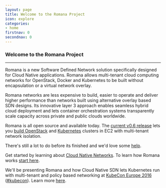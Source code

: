 ```yaml
---
layout: page
title: Welcome to the Romana Project
icon: explore
categories:
- home
firstnav: 0
secondnav: 0
---
```


### Welcome to the Romana Project

---

Romana is a new Software Defined Network solution specifically designed for Cloud Native applications. Romana allows multi-tenant cloud computing networks for OpenStack, Docker and Kubernetes to be built without encapsulation or a virtual network overlay. 

Romana networks are less expensive to build, easier to operate and deliver higher performance than networks built using alternative overlay based SDN designs. Its innovative layer 3 approach enables seamless hybrid cloud deployment and lets container orchestration systems transparently scale capacity across private and public clouds worldwide.

Romana is all open source and available today. The [current v0.6 release](/code/) lets you [build OpenStack](/try_romana/openstack/) and [Kubernetes](/try_romana/kubernetes/) clusters in EC2 with multi-tenant network isolation. 

There's still a lot to do before its finished and we'd love some [help](/code/).

Get started by learning about [Cloud Native Networks](/cloud/cloud_native_networks/). To learn how Romana works [start here](/how/romana_basics/).

We'll be presenting Romana and how Cloud Native SDN lets Kubernetes run with multi-tenant and policy based networking at [KubeCon Europe 2016]( https://kubecon.io/) ([#kubecon](https://twitter.com/search?q=%23kubecon)). Learn more [here](/blog/KubeCon/).
